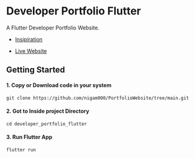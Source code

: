 # Developer Portfolio Flutter

A Flutter Developer Portfolio Website.

- [Insipiration](https://www.behance.net/gallery/124943121/Portfolio?tracking_source=search_projects%7Cportfolio%20designer&)

- [Live Website](https://nigam000.github.io/)

## Getting Started

#### 1. Copy or Download code in your system

```
git clone https://github.com/nigam000/PortfolioWebsite/tree/main.git
```

#### 2. Got to Inside project Directory

```
cd developer_portfolio_flutter
```

#### 3. Run Flutter App

```
flutter run
```

